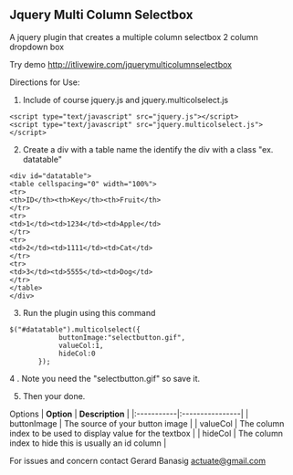 ## Jquery Multi Column Selectbox ##
A jquery plugin that creates a multiple column selectbox
2 column dropdown box

Try demo http://itlivewire.com/jquerymulticolumnselectbox

Directions for Use:

1. Include of course jquery.js and jquery.multicolselect.js
```
<script type="text/javascript" src="jquery.js"></script>
<script type="text/javascript" src="jquery.multicolselect.js"></script>
```

2. Create a div with a table name the identify the div with a class "ex. datatable"
```
<div id="datatable">
<table cellspacing="0" width="100%">
<tr>
<th>ID</th><th>Key</th><th>Fruit</th>
</tr>
<tr>
<td>1</td><td>1234</td><td>Apple</td>
</tr>
<tr>
<td>2</td><td>1111</td><td>Cat</td>
</tr>
<tr>
<td>3</td><td>5555</td><td>Dog</td>
</tr>
</table>
</div>
```

3. Run the plugin using this command
```
$("#datatable").multicolselect({
	   		buttonImage:"selectbutton.gif",
			valueCol:1,                  
	  		hideCol:0
	   });
```

4 . Note you need the "selectbutton.gif" so save it.

5. Then your done.

Options
| **Option** | **Description** |
|:-----------|:----------------|
| buttonImage | The source of your button image  |
| valueCol   | The column index to be used to display value for the textbox |
| hideCol    | The column index to hide this is usually an id column |

For issues and concern contact Gerard Banasig actuate@gmail.com



